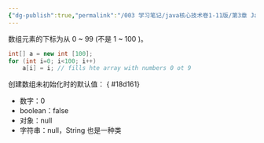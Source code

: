 ```yaml
---
{"dg-publish":true,"permalink":"/003 学习笔记/java核心技术卷1-11版/第3章 Java的基本程序设计结构/3.10 数组/3.10.2 访问数组元素/","dgPassFrontmatter":true,"created":"2024-04-18T16:17:03.851+08:00","updated":"2024-06-01T10:44:50.284+08:00"}
---
```


数组元素的下标为从 0 ~ 99 (不是 1 ~ 100 )。

```java
int[] a = new int [100];
for (int i=0; i<100; i++)
	a[i] = i; // fills hte array with numbers 0 ot 9
```

创建数组未初始化时的默认值：
{ #18d161}

- 数字：0
- boolean：false
- 对象：null
- 字符串：null，String 也是一种类
